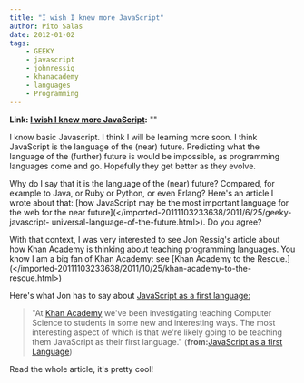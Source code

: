 ```yaml
---
title: "I wish I knew more JavaScript"
author: Pito Salas
date: 2012-01-02
tags:
    - GEEKY
    - javascript
    - johnressig
    - khanacademy
    - languages
    - Programming
---
```


**Link: [I wish I knew more JavaScript](None):** ""

I know basic Javascript. I think I will be learning more soon. I think
JavaScript is the language of the (near) future. Predicting what the language
of the (further) future is would be impossible, as programming languages come
and go. Hopefully they get better as they evolve.

Why do I say that it is the language of the (near) future? Compared, for
example to Java, or Ruby or Python, or even Erlang? Here's an article I wrote
about that: [how JavaScript may be the most important language for the web for
the near future](</imported-20111103233638/2011/6/25/geeky-javascript-
universal-language-of-the-future.html>). Do you agree?

With that context, I was very interested to see Jon Ressig's article about how
Khan Academy is thinking about teaching programming languages. You know I am a
big fan of Khan Academy: see [Khan Academy to the
Rescue.](</imported-20111103233638/2011/10/25/khan-academy-to-the-
rescue.html>)

Here's what Jon has to say about [JavaScript as a first
language:](<http://ejohn.org/blog/javascript-as-a-first-language/>)

> "At [Khan Academy](<http://www.khanacademy.org/>) we've been investigating
> teaching Computer Science to students in some new and interesting ways. The
> most interesting aspect of which is that we're likely going to be teaching
> them JavaScript as their first language." (**from:**[JavaScript as a first
> Language](<http://ejohn.org/blog/javascript-as-a-first-language/>))

Read the whole article, it's pretty cool!




